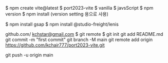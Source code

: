 $ npm create vite@latest 
$ port2023-vite 
$ vanilla
$ javsScript
$ npm version 
$ npm install (version setting 용으로 사용)

$ npm install gsap 
$ npm install @studio-freight/lenis

github.com/ kchstar@gmail.com
$ git remote 
$ git init
git add README.md
git commit -m "first commit"
git branch -M main
git remote add origin https://github.com/kchair777/port2023-vite.git

git push -u origin main